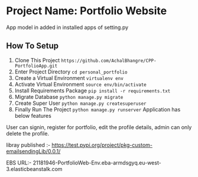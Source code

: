 # Project Name: Portfolio Website


App model in added in installed apps of setting.py

## How To Setup
1. Clone This Project `https://github.com/AchalBhangre/CPP-PortfolioApp.git`
2. Enter Project Directory `cd personal_portfolio`
3. Create a Virtual Environment `virtualenv env`
4. Activate Virtual Environment `source env/bin/activate`
5. Install Requirements Package `pip install -r requirements.txt`
6. Migrate Database `python manage.py migrate`
7. Create Super User `python manage.py createsuperuser`
8. Finally Run The Project `python manage.py runserver`
Application has below features

User can signin, register for portfolio, edit the profile details, 
admin can only delete the profile.

libray published :- https://test.pypi.org/project/pkg-custom-emailsendingLib/0.0.1/
  
EBS URL:- 21181946-PortfolioWeb-Env.eba-armdsgyq.eu-west-3.elasticbeanstalk.com
